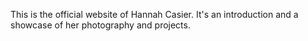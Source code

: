 This is the official website of Hannah Casier. It's an introduction and a showcase of her photography and projects.
